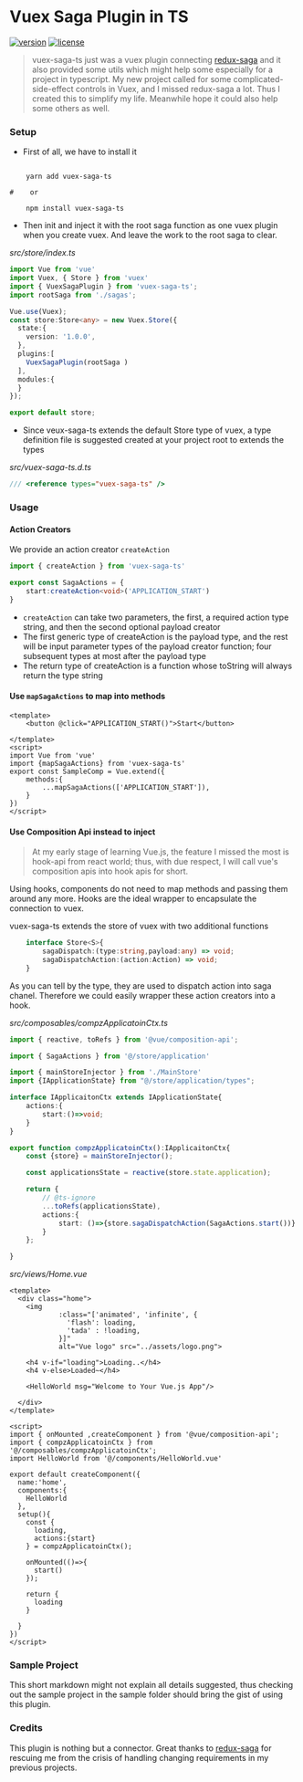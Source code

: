 # Vuex Saga Plugin in TS

[![version][version-badge]][CHANGELOG] [![license][license-badge]][LICENSE]

> vuex-saga-ts just was a vuex plugin connecting [redux-saga](https://redux-saga.js.org) and it also provided some utils
> which might help some especially for a project in typescript. My new project called for some complicated-side-effect 
> controls in Vuex, and I missed redux-saga a lot. Thus I created this to simplify my life. Meanwhile hope it could 
> also help some others as well.
 
### Setup

- First of all, we have to install it

```shell script
    
    yarn add vuex-saga-ts

#    or

    npm install vuex-saga-ts

```
- Then init and inject it with the root saga function as one vuex plugin when you create vuex. And leave the work to 
the root saga to clear.

*src/store/index.ts*
```typescript
import Vue from 'vue'
import Vuex, { Store } from 'vuex'
import { VuexSagaPlugin } from 'vuex-saga-ts';
import rootSaga from './sagas';

Vue.use(Vuex);
const store:Store<any> = new Vuex.Store({
  state:{
    version: '1.0.0',
  },
  plugins:[
    VuexSagaPlugin(rootSaga )
  ],
  modules:{
  }
});

export default store;
``` 

- Since veux-saga-ts extends the default Store type of vuex, a type definition file is suggested created at your 
project root to extends the types

*src/vuex-saga-ts.d.ts*
```typescript
/// <reference types="vuex-saga-ts" />
``` 

### Usage

#### Action Creators

We provide an action creator `createAction`

```typescript
import { createAction } from 'vuex-saga-ts'

export const SagaActions = {
    start:createAction<void>('APPLICATION_START')
}
```
- `createAction` can take two parameters, the first, a required action type string, and then
the second optional payload creator
- The first generic type of createAction is the payload type, and the rest will be input parameter types
of the payload creator function; four subsequent types at most after the payload type
- The return type of createAction is a function whose toString will always return the type string

#### Use `mapSagaActions` to map into methods

```vue
<template>
    <button @click="APPLICATION_START()">Start</button>

</template>
<script>
import Vue from 'vue'
import {mapSagaActions} from 'vuex-saga-ts'
export const SampleComp = Vue.extend({
    methods:{
        ...mapSagaActions(['APPLICATION_START']),    
    }
})
</script>
```
#### Use Composition Api instead to inject

> At my early stage of learning Vue.js, the feature I missed the most is hook-api from react world; 
> thus, with due respect, I will call vue's composition apis into hook apis for short.

Using hooks, components do not need to map methods and passing them around any more. Hooks are the 
ideal wrapper to encapsulate the connection to vuex.

vuex-saga-ts extends the store of vuex with two additional functions

```typescript
    interface Store<S>{
        sagaDispatch:(type:string,payload:any) => void;
        sagaDispatchAction:(action:Action) => void;
    }
```

As you can tell by the type, they are used to dispatch action into saga chanel. Therefore we could 
easily wrapper these action creators into a hook.

*src/composables/compzApplicatoinCtx.ts*
```typescript
import { reactive, toRefs } from '@vue/composition-api';

import { SagaActions } from '@/store/application'

import { mainStoreInjector } from './MainStore'
import {IApplicationState} from "@/store/application/types";

interface IApplicaitonCtx extends IApplicationState{
    actions:{
        start:()=>void;
    }
}

export function compzApplicatoinCtx():IApplicaitonCtx{
    const {store} = mainStoreInjector();

    const applicationsState = reactive(store.state.application);

    return {
        // @ts-ignore
        ...toRefs(applicationsState),
        actions:{
            start: ()=>{store.sagaDispatchAction(SagaActions.start())}
        }
    };

}
```

*src/views/Home.vue*
```vue
<template>
  <div class="home">
    <img
            :class="['animated', 'infinite', {
              'flash': loading,
              'tada' : !loading,
            }]"
            alt="Vue logo" src="../assets/logo.png">

    <h4 v-if="loading">Loading..</h4>
    <h4 v-else>Loaded~</h4>

    <HelloWorld msg="Welcome to Your Vue.js App"/>

  </div>
</template>

<script>
import { onMounted ,createComponent } from '@vue/composition-api';
import { compzApplicatoinCtx } from '@/composables/compzApplicatoinCtx';
import HelloWorld from '@/components/HelloWorld.vue'

export default createComponent({
  name:'home',
  components:{
    HelloWorld
  },
  setup(){
    const {
      loading,
      actions:{start}
    } = compzApplicatoinCtx();

    onMounted(()=>{
      start()
    });

    return {
      loading
    }

  }
})
</script>
```

### Sample Project

This short markdown might not explain all details suggested, thus checking out the sample project in the sample folder 
should bring the gist of using this plugin.

### Credits

This plugin is nothing but a connector. Great thanks to [redux-saga](https://redux-saga.js.org) for rescuing me from the
crisis of handling changing requirements in my previous projects. 


[LICENSE]: ./LICENSE.md
[CHANGELOG]: ./CHANGELOG.md
[version-badge]: https://img.shields.io/badge/version-0.1.0-blue.svg
[license-badge]: https://img.shields.io/badge/license-MIT-green.svg
